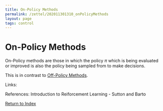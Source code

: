 ```yaml
---
title: On-Policy Methods
permalink: /zettel/202011301310_onPolicyMethods
layout: page
tags: control
---
```

# On-Policy Methods

On-Policy methods are those in which the policy $\pi$ which is being evaluated or improved is also the policy 
being sampled from to make decisions. 

This is in contrast to [Off-Policy Methods](202011301312_offPolicyMethods).

Links: 

References: Introduction to Reiforcement Learning - Sutton and Barto

[Return to Index](index)